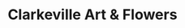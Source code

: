 ---
title: "Clarkeville Art & Flowers"
url: /palmerstown/clarkeville-art-und-flowers/
shop: Blumen
---
